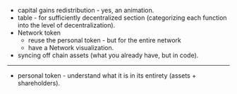 - capital gains redistribution - yes, an animation.
- table - for sufficiently decentralized section (categorizing each function into the level of decentralization).
- Network token
	- reuse the personal token - but for the entire network
	- have a Network visualization.
- syncing off chain assets (what you already have, but in code).

---

- personal token - understand what it is in its entirety (assets + shareholders).